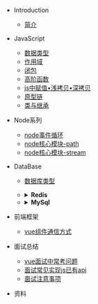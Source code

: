<!-- 目录 -->
* Introduction
    * [简介](README.md)

* JavaScript
    * [数据类型](/javascript/datatype.md)
    * [作用域](/javascript/scoped.md)
    * [闭包](/javascript/closure.md)
    * [高阶函数](/javascript/higherFunc.md)
    * [js中赋值•浅拷贝•深拷贝](/javascript/copy.md)
    * [原型链](/javascript/prototype.md)
    * [类与继承](/javascript/classInherit.md)
* Node系列
    * [node事件循环](/node/eventLoop.md)
    * [node核心模块-path](/node/path.md)
    * [node核心模块-stream](/node/stream.md)

- DataBase
    - [数据库类型](/database/README.md)
    - <details><summary><b>Redis</b></summary>
      <!-- <p>

        - [基础总结](/database/redis.md)
        - [主从复制](/database/redis-master-slave.md)
        - [数据持久化](/database/redis-persistence.md)
        - [哨兵高可用](/database/redis-sentinel.md)
        - [集群模式](/database/redis-cluster.md)
        - [缓存设计](/database/redis-cache.md)
        - [应用场景](/database/redis-scene.md)
        - [面试指南](/database/redis-interview.md)

      </p> -->
      </details>
    - <details><summary><b>MySql</b></summary>
      <p>

        - [基础架构](/database/mysql/baseFrame.md)
        - [日志系统](/database/mysql/logSystem.md)
        - [sql原生语句](/database/mysql/sql.md)
        - [sql优化实例](/database/mysql/optimize.md)

      </p>
      </details>
* 前端框架
    - [vue组件通信方式](/webframe/vue/messageWays.md)

* 面试总结
    - [vue面试中常考问题](/interview/vue.md)
    - [面试常见实现js已有api](/interview/rewriteJs.md)
    - [面试注意事项](/interview/notes.md)


<!-- - Microservice
    - [「服务发现」Consul](microservice/consul.md)
    - [「消息中间件」RabbitMQ](/microservice/rabbitmq-base.md)
    - [「数据通信」RPC、HTTP、消息队列](/microservice/data-communication.md)
    
* HTTP协议
    - [http 三次握手](https://github.com/Q-Angelo/http-protocol#http三次握手)
    - [跨域 CORS 的形成与实现](https://github.com/Q-Angelo/http-protocol#跨域cors)
    - [缓存头Cache-Control的含义和应用](https://github.com/Q-Angelo/http-protocol#可缓存性)
    - [HTTP 长链接分析](https://github.com/Q-Angelo/http-protocol#http长链接)
    - [Nginx服务配置实现 HTTP2 协议](https://github.com/Q-Angelo/http-protocol#实现http2协议)

* DevOps
    - [Node.js 生产环境完整部署指南](/devops/node-deploy.md)
    - [NPM 模块管理应用实践](/devops/npm-deploy.md)
    - [Linux 系统问题汇总](/devops/linux-question.md)

* 工具
    - [Git 常用命令及日常问题集锦](/tools/git.md)
    - [SEO 网站优化 title 置与快速排名](/tools/seo.md)
    - [Docsify 快速搭建个人博客](/tools/docsify.md)

* 数据结构与算法
    - [Queue 队列](/algorithm/queue.md)
    - [Stack 栈](/algorithm/stack.md) -->

* 资料
    <!-- - [书籍推荐](/materials/book.md)
    - [Blog推荐](/materials/blog.md)
    - [文章推荐](/materials/article.md) -->
